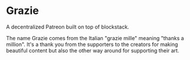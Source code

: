 # Grazie
A decentralized Patreon built on top of blockstack.

The name Grazie comes from the Italian "grazie mille" meaning "thanks a million". It's a thank you from the supporters to the creators for making beautiful content but also the other way around for supporting their art.

